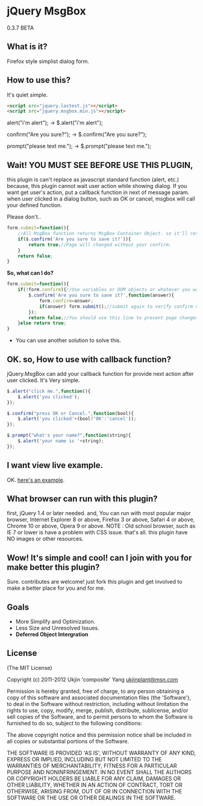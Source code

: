 jQuery MsgBox
=============

0.3.7 BETA

What is it?
-----------

Firefox style simplist dialog form.


How to use this?
----------------

It's quiet simple.

```html
<script src="jquery.lastest.js"></script>
<script src="jquery.msgbox.min.js"></script>
```

alert("i'm alert");
-> $.alert("i'm alert");

confirm("Are you sure?");
-> $.confirm("Are you sure?");

prompt("please text me.");
-> $.prompt("please text me.");

Wait! YOU MUST SEE BEFORE USE THIS PLUGIN,
------------------------------------------
this plugin is can't replace as javascript standard function (alert, etc.)
because, this plugin cannot wait user action while showing dialog.
If you want get user's action, put a callback function in next of message param.
when user clicked in a dialog button, such as OK or cancel, msgbox will call your defined function.

Please don't..
```js
form.submit=function(){
    //All MsgBox function returns MsgBox Container Object. so it'll return always true.
    if($.confirm('Are you sure to save it?')){
        return true;//Page will changed without your confirm.
    }
    return false;
}
```
**So, what can I do?**
```js
form.submit=function(){
    if(!form.confirm){//Use variables or DOM objects or whatever you want.
        $.confirm('Are you sure to save it?',function(answer){
            form.confirm=answer;
            if(answer) form.submit();//submit again to verify confirm value.
        });
        return false;//You should use this line to prevent page changes.
    }else return true;
}
```
* You can use another solution to solve this.

OK. so, How to use with callback function?
------------------------------------------

jQuery.MsgBox can add your callback function for provide next action after user clicked.
It's Very simple.

```js
$.alert("click me.",function(){
    $.alert('you clicked');
});
```
```js
$.confirm("press OK or Cancel.",function(bool){
    $.alert('you clicked'+(bool?'OK':'cancel'));
});
```
```js
$.prompt("what's your name?",function(string){
    $.alert('your name is '+string);
});
```

I want view live example.
-------------------------

OK. [here's an example](http://jsfiddle.net/preFy/ "live example"). 

What browser can run with this plugin?
--------------------------------------
first, jQuery 1.4 or later needed.
and, You can run with most popular major browser,
Internet Explorer 8 or above, Firefox 3 or above, Safari 4 or above, Chrome 10 or above, Opera 9 or above.
NOTE : Old school browser, such as IE 7 or lower is have a problem with CSS issue.
that's all. this plugin have NO images or other resources.

Wow! It's simple and cool! can I join with you for make better this plugin?
---------------------------------------------------------------------------

Sure. contributes are welcome! just fork this plugin and get involved to make a better place for you and for me.

Goals
-----

 - More Simplify and Optimization.
 - Less Size and Unresolved Issues.
 - **Deferred Object Intergration**


License
-------

(The MIT License)

Copyright (c) 2011-2012 Ukjin 'composite' Yang <ukjinplant@msn.com>

Permission is hereby granted, free of charge, to any person obtaining a copy of this software and associated documentation files (the 'Software'), to deal in the Software without restriction, including without limitation the rights to use, copy, modify, merge, publish, distribute, sublicense, and/or sell copies of the Software, and to permit persons to whom the Software is furnished to do so, subject to the following conditions:

The above copyright notice and this permission notice shall be included in all copies or substantial portions of the Software.

THE SOFTWARE IS PROVIDED 'AS IS', WITHOUT WARRANTY OF ANY KIND, EXPRESS OR IMPLIED, INCLUDING BUT NOT LIMITED TO THE WARRANTIES OF MERCHANTABILITY, FITNESS FOR A PARTICULAR PURPOSE AND NONINFRINGEMENT. IN NO EVENT SHALL THE AUTHORS OR COPYRIGHT HOLDERS BE LIABLE FOR ANY CLAIM, DAMAGES OR OTHER LIABILITY, WHETHER IN AN ACTION OF CONTRACT, TORT OR OTHERWISE, ARISING FROM, OUT OF OR IN CONNECTION WITH THE SOFTWARE OR THE USE OR OTHER DEALINGS IN THE SOFTWARE.